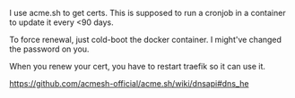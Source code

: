 I use acme.sh to get certs. This is supposed to run a cronjob in a container
to update it every <90 days.

To force renewal, just cold-boot the docker container. I might've changed the
password on you.

When you renew your cert, you have to restart traefik so it can use it.

https://github.com/acmesh-official/acme.sh/wiki/dnsapi#dns_he
